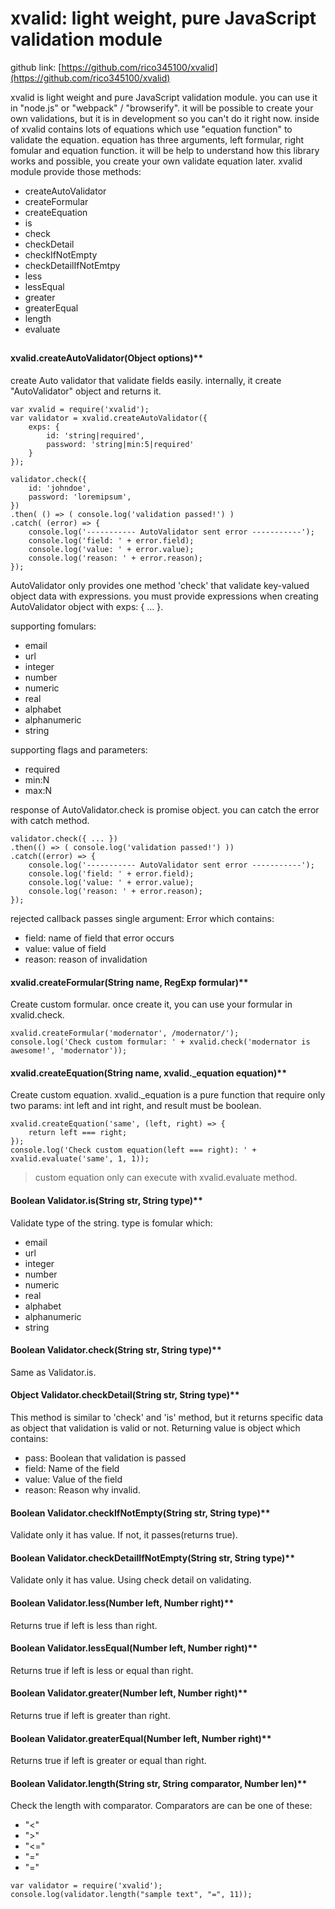 # xvalid: light weight, pure JavaScript validation module

github link: [https://github.com/rico345100/xvalid](https://github.com/rico345100/xvalid)

xvalid is light weight and pure JavaScript validation module. you can use it in "node.js" or "webpack" / "browserify".
it will be possible to create your own validations, but it is in development so you can't do it right now.
inside of xvalid contains lots of equations which use "equation function" to validate the equation. equation has three arguments, left formular, right fomular and equation function. it will be help to understand how this library works and possible, you create your own validate equation later.
xvalid module provide those methods:

* createAutoValidator
* createFormular
* createEquation
* is
* check
* checkDetail
* checkIfNotEmpty
* checkDetailIfNotEmtpy
* less
* lessEqual
* greater
* greaterEqual
* length
* evaluate

##

#### xvalid.createAutoValidator(Object options)**
create Auto validator that validate fields easily. internally, it create "AutoValidator" object and returns it.

```
var xvalid = require('xvalid');
var validator = xvalid.createAutoValidator({
    exps: {
        id: 'string|required',
        password: 'string|min:5|required'
    }
});

validator.check({
    id: 'johndoe',
    password: 'loremipsum',
})
.then( () => ( console.log('validation passed!') )
.catch( (error) => {
    console.log('----------- AutoValidator sent error -----------');
    console.log('field: ' + error.field);
    console.log('value: ' + error.value);
    console.log('reason: ' + error.reason);
});
```
    
AutoValidator only provides one method 'check' that validate key-valued object data with expressions. you must provide expressions when creating AutoValidator object with exps: { ... }.

supporting fomulars:
* email
* url
* integer
* number
* numeric
* real
* alphabet
* alphanumeric
* string

supporting flags and parameters:

* required
* min:N
* max:N


response of AutoValidator.check is promise object. you can catch the error with catch method.

```
validator.check({ ... })
.then(() => ( console.log('validation passed!') ))
.catch((error) => {
    console.log('----------- AutoValidator sent error -----------');
    console.log('field: ' + error.field);
    console.log('value: ' + error.value);
    console.log('reason: ' + error.reason);
});
```

rejected callback passes single argument: Error which contains:

* field: name of field that error occurs
* value: value of field
* reason: reason of invalidation
 
 
#### xvalid.createFormular(String name, RegExp formular)**
Create custom formular. once create it, you can use your formular in xvalid.check.

```
xvalid.createFormular('modernator', /modernator/');
console.log('Check custom formular: ' + xvalid.check('modernator is awesome!', 'modernator'));
```

#### xvalid.createEquation(String name, xvalid._equation equation)**
Create custom equation. xvalid._equation is a pure function that require only two params: int left and int right, and result must be boolean.

```
xvalid.createEquation('same', (left, right) => {
    return left === right;
});
console.log('Check custom equation(left === right): ' + xvalid.evaluate('same', 1, 1));
```

> custom equation only can execute with xvalid.evaluate method.


#### Boolean Validator.is(String str, String type)**
Validate type of the string. type is fomular which:
* email
* url
* integer
* number
* numeric
* real
* alphabet
* alphanumeric
* string


#### Boolean Validator.check(String str, String type)**
Same as Validator.is.


#### Object Validator.checkDetail(String str, String type)**
This method is similar to 'check' and 'is' method, but it returns specific data as object that validation is valid or not.
Returning value is object which contains:
* pass: Boolean that validation is passed
* field: Name of the field
* value: Value of the field
* reason: Reason why invalid.


#### Boolean Validator.checkIfNotEmpty(String str, String type)**
Validate only it has value. If not, it passes(returns true).


#### Boolean Validator.checkDetailIfNotEmpty(String str, String type)**
Validate only it has value. Using check detail on validating.


#### Boolean Validator.less(Number left, Number right)**
Returns true if left is less than right.


#### Boolean Validator.lessEqual(Number left, Number right)**
Returns true if left is less or equal than right.


#### Boolean Validator.greater(Number left, Number right)**
Returns true if left is greater than right.


#### Boolean Validator.greaterEqual(Number left, Number right)**
Returns true if left is greater or equal than right.


#### Boolean Validator.length(String str, String comparator, Number len)**
Check the length with comparator. Comparators are can be one of these:
* "<"
* ">"
* "<="
* "="
* "="

```
var validator = require('xvalid');
console.log(validator.length("sample text", "=", 11));
```